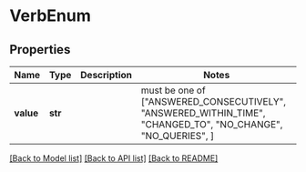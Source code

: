 # VerbEnum


## Properties
Name | Type | Description | Notes
------------ | ------------- | ------------- | -------------
**value** | **str** |  |  must be one of ["ANSWERED_CONSECUTIVELY", "ANSWERED_WITHIN_TIME", "CHANGED_TO", "NO_CHANGE", "NO_QUERIES", ]

[[Back to Model list]](../README.md#documentation-for-models) [[Back to API list]](../README.md#documentation-for-api-endpoints) [[Back to README]](../README.md)



